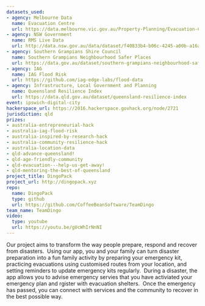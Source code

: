 ```yaml
---
datasets_used:
- agency: Melbourne Data
  name: Evacuation Centre
  url: https://data.melbourne.vic.gov.au/Property-Planning/Evacuation-Centres/nty9-drjt
- agency: NSW Government
  name: RMS Live Data
  url: http://data.nsw.gov.au/data/dataset/f40833b4-b06c-4245-a00b-a16a480552bb
- agency: Southern Grampians Shire Council
  name: Southern Grampians Neighbourhood Safer Places
  url: https://data.gov.au/dataset/southern-grampians-neighbourhood-safer-places
- agency: IAG
  name: IAG Flood Risk
  url: https://github.com/iag-edge-labs/flood-data
- agency: Infrastructure, Local Government and Planning
  name: Queensland Resilience Index
  url: https://data.qld.gov.au/dataset/queensland-resilience-index
event: ipswich-digital-city
hackerspace_url: https://2016.hackerspace.govhack.org/node/2721
jurisdiction: qld
prizes:
- australia-entrepreneurial-hack
- australia-iag-flood-risk
- australia-inspired-by-research-hack
- australia-community-resilience-hack
- australia-location-data
- qld-advance-queensland!
- qld-age-friendly-community
- qld-evacuation---help-us-get-away!
- qld-mentoring-the-best-of-queensland
project_title: DingoPack
project_url: http://dingopack.xyz
repo:
  name: DingoPack
  type: github
  url: https://github.com/CoffeeBeanSoftware/TeamDingo
team_name: TeamDingo
video:
  type: youtube
  url: https://youtu.be/gUcWhIrNnNI
---
```


Our project aims to transform the way people prepare, respond and recover from disasters.  Using our app, you and your family can turn disaster preparation into a fun family activity by preparing your emergency kit, practicing evacuations using customised routes from your location, and setting reminders to update emergency kits regularly.  During a disaster, the app allows you to advise emergency servies that you have activiated your emergency plan and rgister with evacuation shelters.  Once the emergency has passed, you can connect with services and the community to recover in the best possible way.